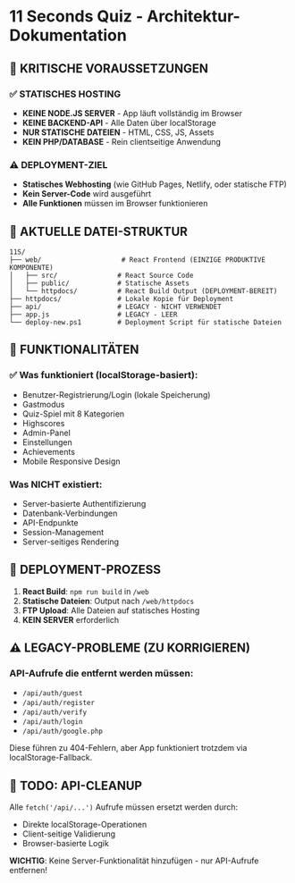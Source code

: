 # 11 Seconds Quiz - Architektur-Dokumentation

## 🔴 KRITISCHE VORAUSSETZUNGEN

### ✅ **STATISCHES HOSTING**

- **KEINE NODE.JS SERVER** - App läuft vollständig im Browser
- **KEINE BACKEND-API** - Alle Daten über localStorage
- **NUR STATISCHE DATEIEN** - HTML, CSS, JS, Assets
- **KEIN PHP/DATABASE** - Rein clientseitige Anwendung

### ⚠️ **DEPLOYMENT-ZIEL**

- **Statisches Webhosting** (wie GitHub Pages, Netlify, oder statische FTP)
- **Kein Server-Code** wird ausgeführt
- **Alle Funktionen** müssen im Browser funktionieren

## 📁 **AKTUELLE DATEI-STRUKTUR**

```
11S/
├── web/                    # React Frontend (EINZIGE PRODUKTIVE KOMPONENTE)
│   ├── src/               # React Source Code
│   ├── public/            # Statische Assets
│   └── httpdocs/          # React Build Output (DEPLOYMENT-BEREIT)
├── httpdocs/              # Lokale Kopie für Deployment
├── api/                   # LEGACY - NICHT VERWENDET
├── app.js                 # LEGACY - LEER
└── deploy-new.ps1         # Deployment Script für statische Dateien
```

## 🎯 **FUNKTIONALITÄTEN**

### ✅ **Was funktioniert (localStorage-basiert):**

- Benutzer-Registrierung/Login (lokale Speicherung)
- Gastmodus
- Quiz-Spiel mit 8 Kategorien
- Highscores
- Admin-Panel
- Einstellungen
- Achievements
- Mobile Responsive Design

### **Was NICHT existiert:**

- Server-basierte Authentifizierung
- Datenbank-Verbindungen
- API-Endpunkte
- Session-Management
- Server-seitiges Rendering

## 🔧 **DEPLOYMENT-PROZESS**

1. **React Build**: `npm run build` in `/web`
2. **Statische Dateien**: Output nach `/web/httpdocs`
3. **FTP Upload**: Alle Dateien auf statisches Hosting
4. **KEIN SERVER** erforderlich

## ⚠️ **LEGACY-PROBLEME (ZU KORRIGIEREN)**

### API-Aufrufe die entfernt werden müssen:

- `/api/auth/guest`
- `/api/auth/register`
- `/api/auth/verify`
- `/api/auth/login`
- `/api/auth/google.php`

Diese führen zu 404-Fehlern, aber App funktioniert trotzdem via localStorage-Fallback.

## 🎯 **TODO: API-CLEANUP**

Alle `fetch('/api/...')` Aufrufe müssen ersetzt werden durch:

- Direkte localStorage-Operationen
- Client-seitige Validierung
- Browser-basierte Logik

**WICHTIG**: Keine Server-Funktionalität hinzufügen - nur API-Aufrufe entfernen!
